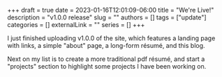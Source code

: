 +++ 
draft = true
date = 2023-01-16T12:01:09-06:00
title = "We're Live!"
description = "v1.0.0 release"
slug = ""
authors = []
tags = ["update"]
categories = []
externalLink = ""
series = []
+++

I just finished uploading v1.0.0 of the site, which features a landing page with links, a simple "about" page, a long-form résumé, and this blog.

Next on my list is to create a more traditional pdf résumé, and start a "projects" section to highlight some projects I have been working on.